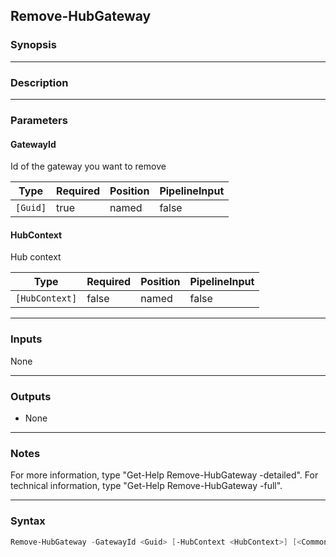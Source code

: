 Remove-HubGateway
-----------------

### Synopsis

---

### Description

---

### Parameters
#### **GatewayId**
Id of the gateway you want to remove

|Type    |Required|Position|PipelineInput|
|--------|--------|--------|-------------|
|`[Guid]`|true    |named   |false        |

#### **HubContext**
Hub context

|Type          |Required|Position|PipelineInput|
|--------------|--------|--------|-------------|
|`[HubContext]`|false   |named   |false        |

---

### Inputs
None

---

### Outputs
* None

---

### Notes
For more information, type "Get-Help Remove-HubGateway -detailed". For technical information, type "Get-Help Remove-HubGateway -full".

---

### Syntax
```PowerShell
Remove-HubGateway -GatewayId <Guid> [-HubContext <HubContext>] [<CommonParameters>]
```
